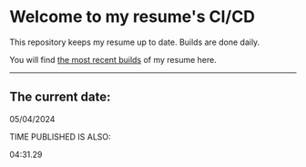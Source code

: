 # Welcome to my resume's CI/CD
This repository keeps my resume up to date. Builds are done daily.
  
You will find [the most recent builds](output/) of my resume here.
* * *
 
## The current date:  
 05/04/2024 
   
  
  
 TIME PUBLISHED IS ALSO: 
  
 04:31.29 
  
  
